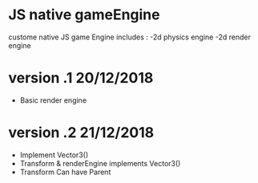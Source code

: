 # JS native gameEngine 
custome native JS game Engine 
includes :
-2d physics engine
-2d render engine

# version .1   20/12/2018
 - Basic render engine 
 

# version .2   21/12/2018
 - Implement Vector3() 
 - Transform & renderEngine implements Vector3()
 - Transform Can have Parent
 
